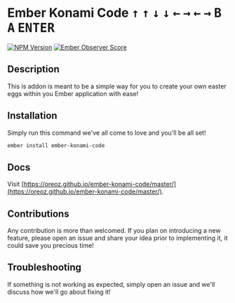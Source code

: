 # Ember Konami Code <kbd>↑</kbd> <kbd>↑</kbd> <kbd>↓</kbd> <kbd>↓</kbd> <kbd>←</kbd> <kbd>→</kbd> <kbd>←</kbd> <kbd>→</kbd>  <kbd>B</kbd> <kbd>A</kbd> <kbd>ENTER</kbd>

[![NPM Version](https://badge.fury.io/js/ember-konami-code.svg)](https://badge.fury.io/js/ember-konami-code)
[![Ember Observer Score](https://emberobserver.com/badges/ember-konami-code.svg)](https://emberobserver.com/addons/ember-konami-code)

## Description

This is addon is meant to be a simple way for you to create your own easter eggs
within you Ember application with ease!

## Installation

Simply run this command we've all come to love and you'll be all set!

```sh
ember install ember-konami-code
```

## Docs

Visit [https://oreoz.github.io/ember-konami-code/master/](https://oreoz.github.io/ember-konami-code/master/).

## Contributions
Any contribution is more than welcomed. If you plan on introducing a new feature,
please open an issue and share your idea prior to implementing it, it could save
you precious time!

## Troubleshooting
If something is not working as expected, simply open an issue and we'll discuss
how we'll go about fixing it!
